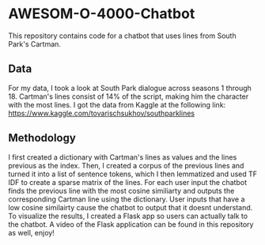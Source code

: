 # AWESOM-O-4000-Chatbot

This repository contains code for a chatbot that uses lines from South Park's Cartman.

## Data

For my data, I took a look at South Park dialogue across seasons 1 through 18.
Cartman's lines consist of 14% of the script, making him the character with the most lines.
I got the data from Kaggle at the following link: https://www.kaggle.com/tovarischsukhov/southparklines

## Methodology

I first created a dictionary with Cartman's lines as values and the lines previous as the index.
Then, I created a corpus of the previous lines and turned it into a list of sentence tokens, 
which I then lemmatized and used TF IDF to create a sparse matrix of the lines.
For each user input the chatbot finds the previous line with the most cosine similiarty
and outputs the corresponding Cartman line using the dictionary.
User inputs that have a low cosine similairty cause the chatbot to output that it doesnt understand.
To visualize the results, I created a Flask app so users can actually talk to the chatbot.
A video of the Flask application can be found in this repository as well, enjoy!
